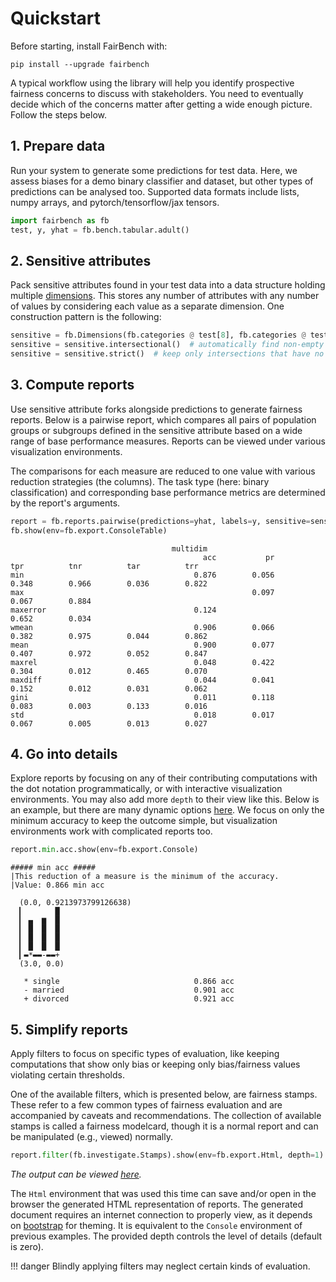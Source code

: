 # Quickstart

Before starting, install FairBench with:

```shell
pip install --upgrade fairbench
```

A typical workflow using the library will help you identify prospective
fairness concerns to discuss with stakeholders. You need to eventually
decide which of the concerns matter after getting a wide enough
picture. Follow the steps below.

## 1. Prepare data

Run your system to generate some predictions for test data.
Here, we assess biases for a demo binary classifier and dataset,
but other types of predictions can be analysed too. 
Supported data formats include lists, numpy arrays, 
and pytorch/tensorflow/jax tensors.

```python
import fairbench as fb
test, y, yhat = fb.bench.tabular.adult()
```

## 2. Sensitive attributes

Pack sensitive attributes found in your test data
into a data structure holding multiple [dimensions](documentation/dimensions.md).
This stores any number of attributes with any number of values
by considering each value as a separate dimension.
One construction pattern is the following:

```python
sensitive = fb.Dimensions(fb.categories @ test[8], fb.categories @ test[9])  # analyse the gender and race columns
sensitive = sensitive.intersectional()  # automatically find non-empty intersections
sensitive = sensitive.strict()  # keep only intersections that have no children
```

## 3. Compute reports

Use sensitive attribute forks alongside predictions 
to generate fairness reports.
Below is a pairwise report, which compares all pairs
of population groups or subgroups defined in the sensitive attribute
based on a wide range of base performance measures. 
Reports can be viewed under various visualization environments.

The comparisons for each measure are reduced to one value
with various reduction strategies (the columns).
The task type (here: binary classification)
and corresponding base performance metrics are determined
by the report's arguments.


```python
report = fb.reports.pairwise(predictions=yhat, labels=y, sensitive=sensitive)
fb.show(env=fb.export.ConsoleTable)  
```

```text
                                    multidim                                                                   
                                           acc           pr          tpr          tnr          tar          trr
min                                      0.876        0.056        0.348        0.966        0.036        0.822
max                                                   0.097                                  0.067        0.884
maxerror                                 0.124                     0.652        0.034                          
wmean                                    0.906        0.066        0.382        0.975        0.044        0.862
mean                                     0.900        0.077        0.407        0.972        0.052        0.847
maxrel                                   0.048        0.422        0.304        0.012        0.465        0.070
maxdiff                                  0.044        0.041        0.152        0.012        0.031        0.062
gini                                     0.011        0.118        0.083        0.003        0.133        0.016
std                                      0.018        0.017        0.067        0.005        0.013        0.027
```


## 4. Go into details

Explore reports by focusing on any of their contributing
computations with the dot notation programmatically,
or with interactive visualization environments.
You may also add more `depth` to
their view like this. Below is an example, but there are
many dynamic options [here](documentation/interactive.md).
We focus on only the minimum accuracy to keep the outcome simple,
but visualization environments
work with complicated reports too.

```python
report.min.acc.show(env=fb.export.Console)
```

```
##### min acc #####
|This reduction of a measure is the minimum of the accuracy.
|Value: 0.866 min acc

  (0.0, 0.9213973799126638)
  ▎       █
  ▎ ▄  ▆  █
  ▎ █  █  █
  ▎ █  █  █
  ▎ █  █  █
  ▎▬*▬▬-▬▬+
  (3.0, 0.0)
  
   * single                              0.866 acc
   - married                             0.901 acc
   + divorced                            0.921 acc
```

## 5. Simplify reports 

Apply filters to focus on specific types of evaluation,
like keeping computations that show only bias
or keeping only bias/fairness values violating
certain thresholds.

One of the available filters, which is presented
below, are fairness stamps. These refer to a few 
common types of fairness evaluation and are accompanied
by caveats and recommendations. The collection of available
stamps is called a fairness modelcard, though it is
a normal report and can be manipulated (e.g., viewed) 
normally.

```python
report.filter(fb.investigate.Stamps).show(env=fb.export.Html, depth=1)
```

*The output can be viewed [here](documentation/example_html.html).*

The `Html` environment that was used this time
can save and/or open in the browser
the generated HTML representation of reports. The generated document
requires an internet connection to properly view, as it depends
on [bootstrap](https://getbootstrap.com/) for theming. 
It is equivalent to the `Console` environment of previous examples.
The provided depth controls the level of details (default is zero).

!!! danger
    Blindly applying filters may neglect certain
    kinds of evaluation.

